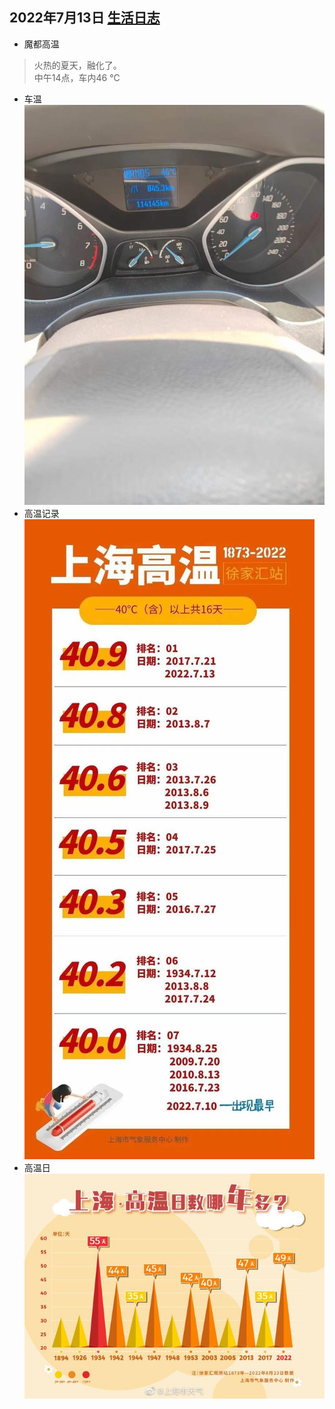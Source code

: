 ## 2022年7月13日  [生活日志](../life.md)
- 魔都高温 
>  火热的夏天，融化了。  
中午14点，车内46 ℃  
> 
- 车温
![](../img/20220713.jpg)
- 高温记录  
![](../img/20220713a.jpg)
- 高温日
![](../img/2022hot.jpeg)

